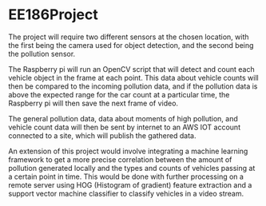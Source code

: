 # EE186Project

The project will require two different sensors at the chosen location, with the first being the camera used for object detection, and the second being the pollution sensor.

The Raspberry pi will run an OpenCV script that will detect and count each vehicle object in the frame at each point. This data about vehicle counts will then be compared to the incoming pollution data, and if the pollution data is above the expected range for the car count at a particular time, the Raspberry pi will then save the next frame of video.


The general pollution data, data about moments of high pollution, and vehicle count data will then be sent by internet to an AWS IOT account connected to a site, which will publish the gathered data. 

An extension of this project would involve integrating a machine learning framework to get a more precise correlation between the amount of pollution generated locally and the types and counts of vehicles passing at a certain point in time. This would be done with further processing on a remote server using HOG (Histogram of gradient) feature extraction and a support vector machine classifier to classify vehicles in a video stream. 

